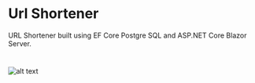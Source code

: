 # Url Shortener
URL Shortener built using EF Core Postgre SQL and ASP.NET Core Blazor Server.
#
![alt text](https://i.imgur.com/AWIAjqp.png)
